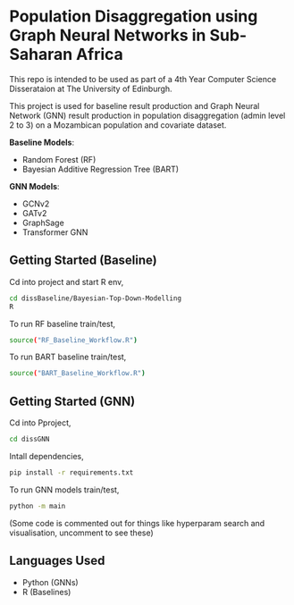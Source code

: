 
# Population Disaggregation using Graph Neural Networks in Sub-Saharan Africa

This repo is intended to be used as part of a 4th Year Computer Science Disserataion at The University of Edinburgh.

This project is used for baseline result production and Graph Neural Network (GNN) result production in population disaggregation (admin level 2 to 3) on a Mozambican population and covariate dataset.

**Baseline Models**:
* Random Forest (RF)
* Bayesian Additive Regression Tree (BART)

**GNN Models**:
* GCNv2
* GATv2
* GraphSage
* Transformer GNN

## Getting Started (Baseline)

Cd into project and start R env,

```bash
cd dissBaseline/Bayesian-Top-Down-Modelling
R
```

To run RF baseline train/test,

```bash
source("RF_Baseline_Workflow.R")
```

To run BART baseline train/test,

```bash
source("BART_Baseline_Workflow.R")

```

## Getting Started (GNN)

Cd into Pproject,

```bash
cd dissGNN
```

Intall dependencies,

```bash
pip install -r requirements.txt
```

To run GNN models train/test,
```bash
python -m main
```

(Some code is commented out for things like hyperparam search and visualisation, uncomment to see these)

## Languages Used 

* Python (GNNs)
* R (Baselines)




